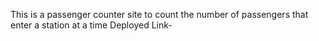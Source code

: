 This is a passenger counter site to count the number of passengers that enter a station at a time
Deployed Link- 

